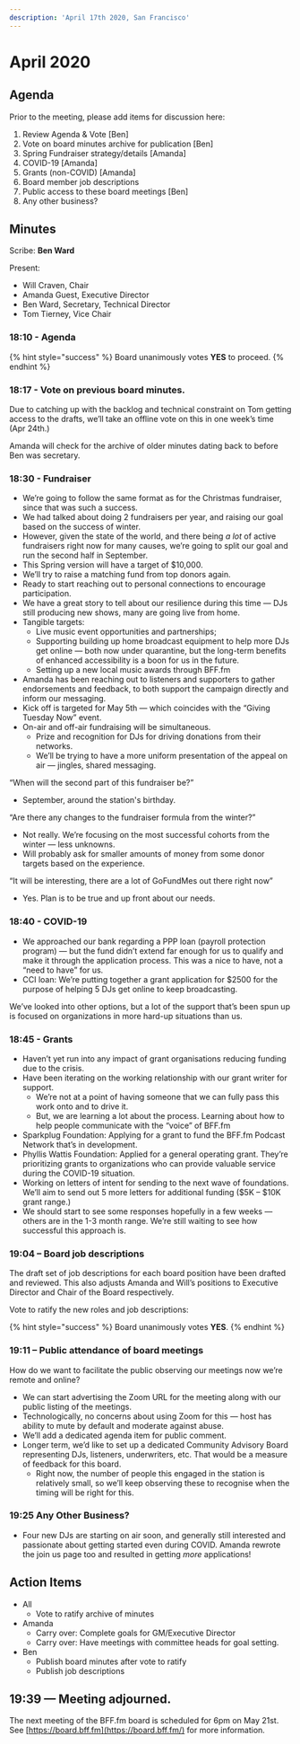 ```yaml
---
description: 'April 17th 2020, San Francisco'
---
```


# April 2020

## Agenda

Prior to the meeting, please add items for discussion here:

1. Review Agenda & Vote \[Ben\]
2. Vote on board minutes archive for publication \[Ben\]
3. Spring Fundraiser strategy/details \[Amanda\]
4. COVID-19 \[Amanda\]
5. Grants \(non-COVID\) \[Amanda\]
6. Board member job descriptions
7. Public access to these board meetings \[Ben\]
8. Any other business?

## Minutes

Scribe: **Ben Ward**

Present:

* Will Craven, Chair
* Amanda Guest, Executive Director
* Ben Ward, Secretary, Technical Director
* Tom Tierney, Vice Chair

### 18:10 - Agenda

{% hint style="success" %}
Board unanimously votes **YES** to proceed.
{% endhint %}

### 18:17 - Vote on previous board minutes.

Due to catching up with the backlog and technical constraint on Tom getting access to the drafts, we’ll take an offline vote on this in one week’s time \(Apr 24th.\)

Amanda will check for the archive of older minutes dating back to before Ben was secretary.

### 18:30 - Fundraiser

* We’re going to follow the same format as for the Christmas fundraiser, since that was such a success.
* We had talked about doing 2 fundraisers per year, and raising our goal based on the success of winter.
* However, given the state of the world, and there being _a lot_ of active fundraisers right now for many causes, we’re going to split our goal and run the second half in September.
* This Spring version will have a target of $10,000.
* We’ll try to raise a matching fund from top donors again.
* Ready to start reaching out to personal connections to encourage participation.
* We have a great story to tell about our resilience during this time — DJs still producing new shows, many are going live from home.
* Tangible targets:
  * Live music event opportunities and partnerships;
  * Supporting building up home broadcast equipment to help more DJs get online — both now under quarantine, but the long-term benefits of enhanced accessibility is a boon for us in the future.
  * Setting up a new local music awards through BFF.fm
* Amanda has been reaching out to listeners and supporters to gather endorsements and feedback, to both support the campaign directly and inform our messaging.
* Kick off is targeted for May 5th — which coincides with the “Giving Tuesday Now” event.
* On-air and off-air fundraising will be simultaneous.
  * Prize and recognition for DJs for driving donations from their networks.
  * We’ll be trying to have a more uniform presentation of the appeal on air — jingles, shared messaging.

“When will the second part of this fundraiser be?”

* September, around the station's birthday.

“Are there any changes to the fundraiser formula from the winter?”

* Not really. We’re focusing on the most successful cohorts from the winter — less unknowns.
* Will probably ask for smaller amounts of money from some donor targets based on the experience.

“It will be interesting, there are a lot of GoFundMes out there right now”

* Yes. Plan is to be true and up front about our needs.

### 18:40 - COVID-19

* We approached our bank regarding a PPP loan \(payroll protection program\) — but the fund didn’t extend far enough for us to qualify and make it through the application process. This was a nice to have, not a “need to have” for us.
* CCI loan: We’re putting together a grant application for $2500 for the purpose of helping 5 DJs get online to keep broadcasting.

We’ve looked into other options, but a lot of the support that’s been spun up is focused on organizations in more hard-up situations than us.

### 18:45 - Grants

* Haven’t yet run into any impact of grant organisations reducing funding due to the crisis.
* Have been iterating on the working relationship with our grant writer for support.
  * We’re not at a point of having someone that we can fully pass this work onto and to drive it.
  * But, we are learning a lot about the process. Learning about how to help people communicate with the “voice” of BFF.fm
* Sparkplug Foundation: Applying for a grant to fund the BFF.fm Podcast Network that’s in development.
* Phyllis Wattis Foundation: Applied for a general operating grant. They’re prioritizing grants to organizations who can provide valuable service during the COVID-19 situation.
* Working on letters of intent for sending to the next wave of foundations. We’ll aim to send out 5 more letters for additional funding \($5K – $10K grant range.\)
* We should start to see some responses hopefully in a few weeks — others are in the 1-3 month range. We’re still waiting to see how successful this approach is.

### 19:04 – Board job descriptions

The draft set of job descriptions for each board position have been drafted and reviewed. This also adjusts Amanda and Will’s positions to Executive Director and Chair of the Board respectively.

Vote to ratify the new roles and job descriptions:

{% hint style="success" %}
Board unanimously votes **YES**.
{% endhint %}

### 19:11 – Public attendance of board meetings

How do we want to facilitate the public observing our meetings now we’re remote and online?

* We can start advertising the Zoom URL for the meeting along with our public listing of the meetings.
* Technologically, no concerns about using Zoom for this — host has ability to mute by default and moderate against abuse.
* We’ll add a dedicated agenda item for public comment.
* Longer term, we’d like to set up a dedicated Community Advisory Board representing DJs, listeners, underwriters, etc. That would be a measure of feedback for this board.
  * Right now, the number of people this engaged in the station is relatively small, so we’ll keep observing these to recognise when the timing will be right for this.

### 19:25 Any Other Business?

* Four new DJs are starting on air soon, and generally still interested and passionate about getting started even during COVID. Amanda rewrote the join us page too and resulted in getting _more_ applications!

## Action Items

* All
  * Vote to ratify archive of minutes
* Amanda
  * Carry over: Complete goals for GM/Executive Director
  * Carry over: Have meetings with committee heads for goal setting.
* Ben
  * Publish board minutes after vote to ratify
  * Publish job descriptions

## 19:39 — Meeting adjourned.

The next meeting of the BFF.fm board is scheduled for 6pm on May 21st. See [https://board.bff.fm](https://board.bff.fm/) for more information.

